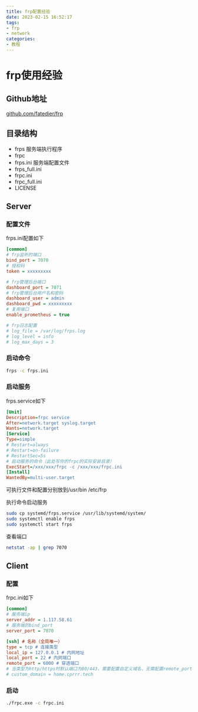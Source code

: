 ```yaml
---
title: frp配置经验
date: 2023-02-15 16:52:17
tags: 
- frp
- network
categories:
- 教程
---
```

# frp使用经验

## Github地址
[github.com/fatedier/frp](https://github.com/fatedier/frp)

## 目录结构
- frps 服务端执行程序
- frpc
- frps.ini 服务端配置文件
- frps_full.ini
- frpc.ini
- frpc_full.ini
- LICENSE

## Server
### 配置文件
frps.ini配置如下
```ini
[common]
# frp监听的端口
bind_port = 7070
# 授权码
token = xxxxxxxxx

# frp管理后台端口
dashboard_port = 7071
# frp管理后台用户名和密码
dashboard_user = admin
dashboard_pwd = xxxxxxxxx
# 复用端口
enable_prometheus = true

# frp日志配置
# log_file = /var/log/frps.log
# log_level = info
# log_max_days = 3
```

### 启动命令
```bash
frps -c frps.ini
```
### 启动服务
frps.service如下
```ini
[Unit]
Description=frpc service
After=network.target syslog.target
Wants=network.target
[Service]
Type=simple
# Restart=always
# Restart=on-failure
# RestartSec=5s
# 启动服务的命令（此处写你的frpc的实际安装目录）
ExecStart=/xxx/xxx/frpc -c /xxx/xxx/frpc.ini
[Install]
WantedBy=multi-user.target
```
可执行文件和配置分别放到/usr/bin /etc/frp

执行命令启动服务
```bash
sudo cp systemd/frps.service /usr/lib/systemd/system/
sudo systemctl enable frps
sudo systemctl start frps
```

查看端口
```bash
netstat -ap | grep 7070
```

## Client
### 配置
frpc.ini如下
```ini
[common]
# 服务端ip
server_addr = 1.117.58.61
# 服务端的bind_port
server_port = 7070

[ssh] # 名称（全局唯一）
type = tcp # 连接类型
local_ip = 127.0.0.1 # 内网地址
local_port = 22 # 内网端口
remote_port = 6000 # 穿透端口
# 当类型为http/https时默认端口为80/443，需要配置自定义域名，无需配置remote_port
# custom_domain = home.cprrr.tech 
```

### 启动
```bash
./frpc.exe -c frpc.ini
```